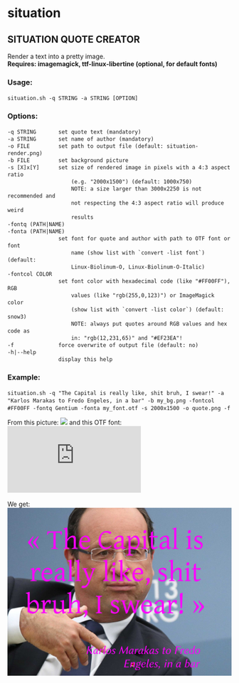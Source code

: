 # situation
## SITUATION QUOTE CREATOR

Render a text into a pretty image.  
**Requires: imagemagick, ttf-linux-libertine (optional, for default fonts)**

### Usage:

`situation.sh -q STRING -a STRING [OPTION]`

### Options:

    -q STRING       set quote text (mandatory)
    -a STRING       set name of author (mandatory)
    -o FILE         set path to output file (default: situation-render.png)
    -b FILE         set background picture
    -s [X]x[Y]      set size of rendered image in pixels with a 4:3 aspect ratio 
                        (e.g. "2000x1500") (default: 1000x750)
                        NOTE: a size larger than 3000x2250 is not recommended and
                        not respecting the 4:3 aspect ratio will produce weird
                        results
    -fontq (PATH|NAME) 
    -fonta (PATH|NAME)
                    set font for quote and author with path to OTF font or font 
                        name (show list with `convert -list font`) (default: 
                        Linux-Biolinum-O, Linux-Biolinum-O-Italic)
    -fontcol COLOR
                    set font color with hexadecimal code (like "#FF00FF"), RGB
                        values (like "rgb(255,0,123)") or ImageMagick color
                        (show list with `convert -list color`) (default: snow3)
                        NOTE: always put quotes around RGB values and hex code as
                        in: "rgb(12,231,65)" and "#EF23EA"!
    -f              force overwrite of output file (default: no)
    -h|--help
                    display this help

### Example:

 `situation.sh -q "The Capital is really like, shit bruh, I swear!" -a "Karlos Marakas to Fredo Engeles, in a bar" -b my_bg.png -fontcol #FF00FF -fontq Gentium -fonta my_font.otf -s 2000x1500 -o quote.png -f`
 
 From this picture:
 ![](http://www.goldenmoustache.com/wp-content/uploads/2016/06/Hollande-Rap.jpg) 
 and this OTF font: ![direct link](https://github.com/ResponSySS/situation/raw/master/Test/LinuxBiolinumOItalic.otf)
 
 We get:
 ![](https://github.com/ResponSySS/situation/raw/master/Test/quote.png)
